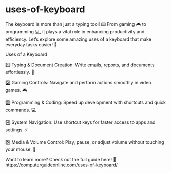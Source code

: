 # uses-of-keyboard
The keyboard is more than just a typing tool! ⌨️ From gaming 🎮 to programming 💻, it plays a vital role in enhancing productivity and efficiency. Let’s explore some amazing uses of a keyboard that make everyday tasks easier! 🚀

Uses of a Keyboard

1️⃣ Typing & Document Creation: Write emails, reports, and documents effortlessly. 📝

2️⃣ Gaming Controls: Navigate and perform actions smoothly in video games. 🎮

3️⃣ Programming & Coding: Speed up development with shortcuts and quick commands. 💻

4️⃣ System Navigation: Use shortcut keys for faster access to apps and settings. ⚡

5️⃣ Media & Volume Control: Play, pause, or adjust volume without touching your mouse. 🎵

Want to learn more? Check out the full guide here! 🔗 https://computerguideonline.com/uses-of-keyboard/
